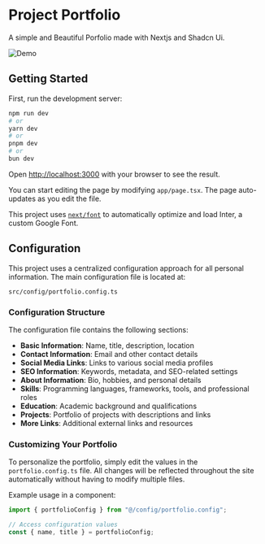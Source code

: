 # Project Portfolio

A simple and Beautiful Porfolio made with Nextjs and Shadcn Ui.

![Demo](https://dev-to-uploads.s3.amazonaws.com/uploads/articles/u7eq68h0uvs6xqgw3yqe.jpeg)

## Getting Started

First, run the development server:

```bash
npm run dev
# or
yarn dev
# or
pnpm dev
# or
bun dev
```

Open [http://localhost:3000](http://localhost:3000) with your browser to see the result.

You can start editing the page by modifying `app/page.tsx`. The page auto-updates as you edit the file.

This project uses [`next/font`](https://nextjs.org/docs/basic-features/font-optimization) to automatically optimize and load Inter, a custom Google Font.

## Configuration

This project uses a centralized configuration approach for all personal information. The main configuration file is located at:

```
src/config/portfolio.config.ts
```

### Configuration Structure

The configuration file contains the following sections:

- **Basic Information**: Name, title, description, location
- **Contact Information**: Email and other contact details
- **Social Media Links**: Links to various social media profiles
- **SEO Information**: Keywords, metadata, and SEO-related settings
- **About Information**: Bio, hobbies, and personal details
- **Skills**: Programming languages, frameworks, tools, and professional roles
- **Education**: Academic background and qualifications
- **Projects**: Portfolio of projects with descriptions and links
- **More Links**: Additional external links and resources

### Customizing Your Portfolio

To personalize the portfolio, simply edit the values in the `portfolio.config.ts` file. All changes will be reflected throughout the site automatically without having to modify multiple files.

Example usage in a component:

```typescript
import { portfolioConfig } from "@/config/portfolio.config";

// Access configuration values
const { name, title } = portfolioConfig;
```
